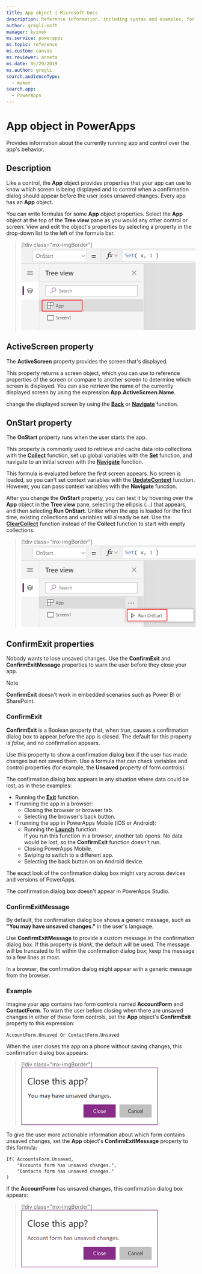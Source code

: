 ```yaml
---
title: App object | Microsoft Docs
description: Reference information, including syntax and examples, for the App object in PowerApps
author: gregli-msft
manager: kvivek
ms.service: powerapps
ms.topic: reference
ms.custom: canvas
ms.reviewer: anneta
ms.date: 05/29/2019
ms.author: gregli
search.audienceType: 
  - maker
search.app: 
  - PowerApps
---
```

# App object in PowerApps

Provides information about the currently running app and control over the app's behavior.

## Description

Like a control, the **App** object provides properties that your app can use to know which screen is being displayed and to control when a confirmation dialog should appear before the user loses unsaved changes. Every app has an **App** object.

You can write formulas for some **App** object properties. Select the **App** object at the top of the **Tree view** pane as you would any other control or screen. View and edit the object's properties by selecting a property in the drop-down list to the left of the formula bar.

> [!div class="mx-imgBorder"]
> ![The App object in the Tree view pane](media/object-app/appobject.png)

## ActiveScreen property

The **ActiveScreen** property provides the screen that's displayed.

This property returns a screen object, which you can use to reference properties of the screen or compare to another screen to determine which screen is displayed. You can also retrieve the name of the currently displayed screen by using the expression **App.ActiveScreen.Name**.

change the displayed screen by using the **[Back](function-navigate.md)** or **[Navigate](function-navigate.md)** function.

## OnStart property

The **OnStart** property runs when the user starts the app.

This property is commonly used to retrieve and cache data into collections with the **[Collect](function-clear-collect-clearcollect.md)** function, set up global variables with the **[Set](function-set.md)** function, and navigate to an initial screen with the **[Navigate](function-navigate.md)** function.

This formula is evaluated before the first screen appears. No screen is loaded, so you can't set context variables with the **[UpdateContext](function-updatecontext.md)** function. However, you can pass context variables with the **Navigate** function.  

After you change the **OnStart** property, you can test it by hovering over the **App** object in the **Tree view** pane, selecting the ellipsis (...) that appears, and then selecting **Run OnStart**. Unlike when the app is loaded for the first time, existing collections and variables will already be set. Use the **[ClearCollect](function-clear-collect-clearcollect.md)** function instead of the **Collect** function to start with empty collections.

> [!div class="mx-imgBorder"]
> ![App-item shortcut menu for Run OnStart](media/object-app/appobject-runonstart.png)

## ConfirmExit properties

Nobody wants to lose unsaved changes. Use the **ConfirmExit** and **ConfirmExitMessage** properties to warn the user before they close your app.

> [!NOTE]
> **ConfirmExit** doesn't work in embedded scenarios such as Power BI or SharePoint.

### ConfirmExit

**ConfirmExit** is a Boolean property that, when *true*, causes a confirmation dialog box to appear before the app is closed. The default for this property is *false*, and no confirmation appears.

Use this property to show a confirmation dialog box if the user has made changes but not saved them. Use a formula that can check variables and control properties (for example, the **Unsaved** property of form controls).

The confirmation dialog box appears in any situation where data could be lost, as in these examples:

- Running the [**Exit**](function-exit.md) function.
- If running the app in a browser:
  - Closing the browser or browser tab.
  - Selecting the browser's back button.
- If running the app in PowerApps Mobile (iOS or Android):
  - Running the [**Launch**](function-param.md) function.<br>If you run this function in a browser, another tab opens. No data would be lost, so the **ConfirmExit** function doesn't run.
  - Closing PowerApps Mobile.
  - Swiping to switch to a different app.
  - Selecting the back button on an Android device.

The exact look of the confirmation dialog box might vary across devices and versions of PowerApps.

The confirmation dialog box doesn't appear in PowerApps Studio.

### ConfirmExitMessage

By default, the confirmation dialog box shows a generic message, such as **"You may have unsaved changes."** in the user's language.

Use **ConfirmExitMessage** to provide a custom message in the confirmation dialog box. If this property is *blank*, the default will be used. The message will be truncated to fit within the confirmation dialog box; keep the message to a few lines at most.

In a browser, the confirmation dialog might appear with a generic message from the browser.

### Example

Imagine your app contains two form controls named **AccountForm** and **ContactForm**. To warn the user before closing when there are unsaved changes in either of these form controls, set the **App** object's **ConfirmExit** property to this expression:

```powerapps-dot
AccountForm.Unsaved Or ContactForm.Unsaved
```

When the user closes the app on a phone without saving changes, this confirmation dialog box appears:

> [!div class="mx-imgBorder"]
> ![Generic confirmation dialog box](media/object-app/confirm-native.png)

To give the user more actionable information about which form contains unsaved changes, set the **App** object's **ConfirmExitMessage** property to this formula:

```powerapps-dot
If( AccountsForm.Unsaved,
    "Accounts form has unsaved changes.",
    "Contacts form has unsaved changes."
)
```

If the **AccountForm** has unsaved changes, this confirmation dialog box appears:

> [!div class="mx-imgBorder"]
> ![Form-specific confirmation dialog box](media/object-app/confirm-native-custom.png)